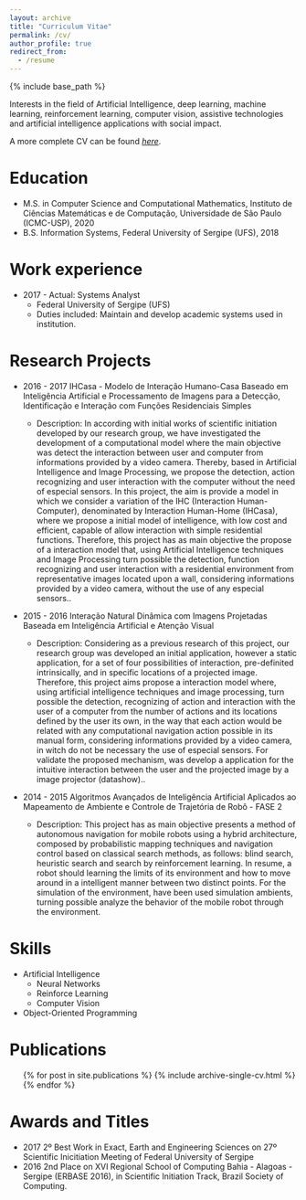 ```yaml
---
layout: archive
title: "Curriculum Vitae"
permalink: /cv/
author_profile: true
redirect_from:
  - /resume
---
```


{% include base_path %}

Interests in the field of Artificial Intelligence, deep learning, machine learning, reinforcement learning, computer vision, assistive technologies and artificial intelligence applications with social impact.

A more complete CV can be found *[here](http://lattes.cnpq.br/3123340179992272)*.

Education
======
* M.S. in Computer Science and Computational Mathematics, Instituto de Ciências Matemáticas e de Computação, Universidade de São Paulo (ICMC-USP), 2020
* B.S. Information Systems, Federal University of Sergipe (UFS), 2018

<!-- * M.S. in Jekyll, Github University, 2014
* Ph.D in Version Control Theory, Github University, 2018 (expected)
-->

Work experience
======
* 2017 - Actual: Systems Analyst
  * Federal University of Sergipe (UFS)
  * Duties included: Maintain and develop academic systems used in institution. 

Research Projects
======
* 2016 - 2017 IHCasa - Modelo de Interação Humano-Casa Baseado em Inteligência Artificial e Processamento de Imagens para a Detecção, Identificação e Interação com Funções Residenciais Simples
  * Description: In according with initial works of scientific initiation developed by our research group, we have investigated the development of a computational model where the main objective was detect the interaction between user and computer from informations provided by a video camera. Thereby, based in Artificial Intelligence and Image Processing, we propose the detection, action recognizing and user interaction with the computer without the need of especial sensors. In this project, the aim is provide a model in which we consider a variation of the IHC (Interaction Human-Computer), denominated by Interaction Human-Home (IHCasa), where we propose a initial model of intelligence, with low cost and efficient, capable of allow interaction with simple residential functions. Therefore, this project has as main objective the propose of a interaction model that, using Artificial Intelligence techniques and Image Processing turn possible the detection, function recognizing and user interaction with a residential environment from representative images located upon a wall, considering informations provided by a video camera, without the use of any especial sensors.. 

* 2015 - 2016 Interação Natural Dinâmica com Imagens Projetadas Baseada em Inteligência Artificial e Atenção Visual
  * Description: Considering as a previous research of this project, our research group was developed an initial application, however a static application, for a set of four possibilities of interaction, pre-definited intrinsically, and in specific locations of a projected image. Therefore, this project aims propose a interaction model where, using artificial intelligence techniques and image processing, turn possible the detection, recognizing of action and interaction with the user of a computer from the number of actions and its locations defined by the user its own, in the way that each action would be related with any computational navigation action possible in its manual form, considering informations provided by a video camera, in witch do not be necessary the use of especial sensors. For validate the proposed mechanism, was develop a application for the intuitive interaction between the user and the projected image by a image projector (datashow)..  

* 2014 - 2015 Algoritmos Avançados de Inteligência Artificial Aplicados ao Mapeamento de Ambiente e Controle de Trajetória de Robô - FASE 2
  * Description: This project has as main objective presents a method of autonomous navigation for mobile robots using a hybrid architecture, composed by probabilistic mapping techniques and navigation control based on classical search methods, as follows: blind search, heuristic search and search by reinforcement learning. In resume, a robot should learning the limits of its environment and how to move around in a intelligent manner between two distinct points. For the simulation of the environment, have been used simulation ambients, turning possible analyze the behavior of the mobile robot through the environment.

Skills
======

* Artificial Intelligence 
  * Neural Networks
  * Reinforce Learning
  * Computer Vision
* Object-Oriented Programming

<!-- * Skill 3 -->

Publications
======
  <ul>{% for post in site.publications %}
    {% include archive-single-cv.html %}
  {% endfor %}</ul>

Awards and Titles
======
  * 2017 2º Best Work in Exact, Earth and Engineering Sciences on 27º Scientific Inicitiation Meeting of Federal University of Sergipe
  * 2016 2nd Place on XVI Regional School of Computing Bahia - Alagoas - Sergipe (ERBASE 2016), in Scientific Initiation Track, Brazil Society of Computing.
  
<!-- Talks
======
  <ul>{% for post in site.talks %}
    {% include archive-single-talk-cv.html %}
  {% endfor %}</ul>
  
Teaching
======
  <ul>{% for post in site.teaching %}
    {% include archive-single-cv.html %}
  {% endfor %}</ul>
  
Service and leadership
======
* Currently signed in to 43 different slack teams -->
